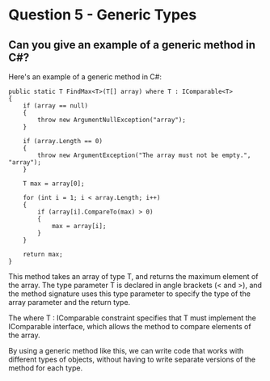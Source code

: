 # Question 5 - Generic Types

## Can you give an example of a generic method in C#?

Here's an example of a generic method in C#:

```
public static T FindMax<T>(T[] array) where T : IComparable<T>
{
    if (array == null)
    {
        throw new ArgumentNullException("array");
    }

    if (array.Length == 0)
    {
        throw new ArgumentException("The array must not be empty.", "array");
    }

    T max = array[0];

    for (int i = 1; i < array.Length; i++)
    {
        if (array[i].CompareTo(max) > 0)
        {
            max = array[i];
        }
    }

    return max;
}

```
This method takes an array of type T, and returns the maximum element of the array. The type parameter T is declared in angle brackets (< and >), and the method signature uses this type parameter to specify the type of the array parameter and the return type.

The where T : IComparable<T> constraint specifies that T must implement the IComparable<T> interface, which allows the method to compare elements of the array.

By using a generic method like this, we can write code that works with different types of objects, without having to write separate versions of the method for each type.
